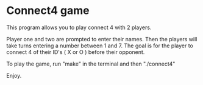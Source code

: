 # Connect4 game

This program allows you to play connect 4 with 2 players. 

Player one and two are prompted to enter their names. Then the players will take turns entering a number between 1 and 7.
The goal is for the player to connect 4 of their ID's ( X or O ) before their opponent.

To play the game, run "make" in the terminal and then "./connect4"

Enjoy.
